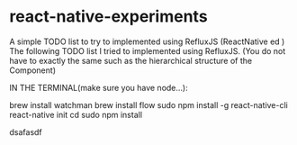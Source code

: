 # react-native-experiments


A simple TODO list to try to implemented using RefluxJS (ReactNative ed )
The following TODO list I tried to implemented using RefluxJS.
(You do not have to exactly the same 
such as the hierarchical structure of the Component)


IN THE TERMINAL(make sure you have node...):

brew install watchman
brew install flow
sudo npm install -g react-native-cli
react-native init <projectname>
cd <projectname>
sudo npm install

dsafasdf
